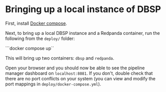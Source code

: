Bringing up a local instance of DBSP
===================================

First, install [Docker compose](https://github.com/docker/compose).

Next, to bring up a local DBSP instance and a Redpanda container, run the following from the `deploy/` folder:

```docker compose up``

This will bring up two containers: `dbsp` and `redpanda`.

Open your browser and you should now be able to see the pipeline manager dashboard on `localhost:8081`.
If you don't, double check that there are no port conflicts on your system (you can view and modify
the port mappings in `deploy/docker-compose.yml`).
